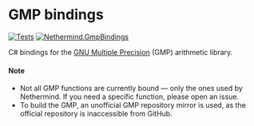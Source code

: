 # GMP bindings

[![Tests](https://github.com/nethermindeth/gmp-bindings/actions/workflows/test-publish.yml/badge.svg)](https://github.com/nethermindeth/gmp-bindings/actions/workflows/test-publish.yml)
[![Nethermind.GmpBindings](https://img.shields.io/nuget/v/Nethermind.GmpBindings)](https://www.nuget.org/packages/Nethermind.GmpBindings)

C# bindings for the [GNU Multiple Precision](https://gmplib.org) (GMP) arithmetic library.

#### Note

- Not all GMP functions are currently bound — only the ones used by Nethermind. If you need a specific function, please open an issue.
- To build the GMP, an unofficial GMP repository mirror is used, as the official repository is inaccessible from GitHub.
